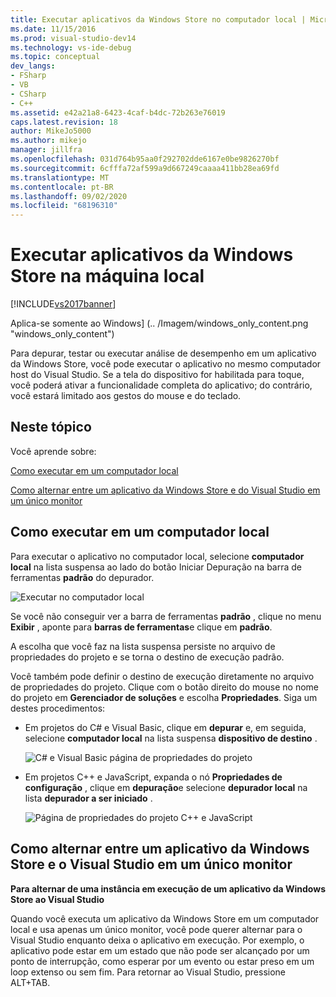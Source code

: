 ```yaml
---
title: Executar aplicativos da Windows Store no computador local | Microsoft Docs
ms.date: 11/15/2016
ms.prod: visual-studio-dev14
ms.technology: vs-ide-debug
ms.topic: conceptual
dev_langs:
- FSharp
- VB
- CSharp
- C++
ms.assetid: e42a21a8-6423-4caf-b4dc-72b263e76019
caps.latest.revision: 18
author: MikeJo5000
ms.author: mikejo
manager: jillfra
ms.openlocfilehash: 031d764b95aa0f292702dde6167e0be9826270bf
ms.sourcegitcommit: 6cfffa72af599a9d667249caaaa411bb28ea69fd
ms.translationtype: MT
ms.contentlocale: pt-BR
ms.lasthandoff: 09/02/2020
ms.locfileid: "68196310"
---
```

# <a name="run-windows-store-apps-on-the-local-machine"></a>Executar aplicativos da Windows Store na máquina local
[!INCLUDE[vs2017banner](../includes/vs2017banner.md)]

Aplica-se somente ao Windows] (.. /Imagem/windows_only_content.png "windows_only_content")  
  
 Para depurar, testar ou executar análise de desempenho em um aplicativo da Windows Store, você pode executar o aplicativo no mesmo computador host do Visual Studio. Se a tela do dispositivo for habilitada para toque, você poderá ativar a funcionalidade completa do aplicativo; do contrário, você estará limitado aos gestos do mouse e do teclado.  
  
## <a name="in-this-topic"></a><a name="BKMK_In_this_topic"></a> Neste tópico  
 Você aprende sobre:  
  
 [Como executar em um computador local](#BKMK_How_to_run_on_a_local_machine)  
  
 [Como alternar entre um aplicativo da Windows Store e do Visual Studio em um único monitor](#BKMK_How_to_switch_between_a_Windows_Store_app_and_Visual_Studio_on_a_single_monitor)  
  
## <a name="how-to-run-on-a-local-machine"></a><a name="BKMK_How_to_run_on_a_local_machine"></a> Como executar em um computador local  
 Para executar o aplicativo no computador local, selecione **computador local** na lista suspensa ao lado do botão Iniciar Depuração na barra de ferramentas **padrão** do depurador.  
  
 ![Executar no computador local](../debugger/media/vsrun-f5-local.png "VSRUN_F5_Local")  
  
 Se você não conseguir ver a barra de ferramentas **padrão** , clique no menu **Exibir** , aponte para **barras de ferramentas**e clique em **padrão**.  
  
 A escolha que você faz na lista suspensa persiste no arquivo de propriedades do projeto e se torna o destino de execução padrão.  
  
 Você também pode definir o destino de execução diretamente no arquivo de propriedades do projeto. Clique com o botão direito do mouse no nome do projeto em **Gerenciador de soluções** e escolha **Propriedades**. Siga um destes procedimentos:  
  
- Em projetos do C# e Visual Basic, clique em **depurar** e, em seguida, selecione **computador local** na lista suspensa **dispositivo de destino** .  
  
     ![C&#35; e Visual Basic página de propriedades do projeto](../debugger/media/vsrun-cs-vb-projprop-local.png "VSRUN_CS_VB_ProjProp_Local")  
  
- Em projetos C++ e JavaScript, expanda o nó **Propriedades de configuração** , clique em **depuração**e selecione **depurador local** na lista **depurador a ser iniciado** .  
  
     ![Página de propriedades do projeto C&#43;&#43; e JavaScript](../debugger/media/vsrun-cpp-js-projprop-local.png "VSRUN_CPP_JS_ProjProp_Local")  
  
## <a name="how-to-switch-between-a-windows-store-app-and-visual-studio-on-a-single-monitor"></a><a name="BKMK_How_to_switch_between_a_Windows_Store_app_and_Visual_Studio_on_a_single_monitor"></a> Como alternar entre um aplicativo da Windows Store e o Visual Studio em um único monitor  
 **Para alternar de uma instância em execução de um aplicativo da Windows Store ao Visual Studio**  
  
 Quando você executa um aplicativo da Windows Store em um computador local e usa apenas um único monitor, você pode querer alternar para o Visual Studio enquanto deixa o aplicativo em execução. Por exemplo, o aplicativo pode estar em um estado que não pode ser alcançado por um ponto de interrupção, como esperar por um evento ou estar preso em um loop extenso ou sem fim. Para retornar ao Visual Studio, pressione ALT+TAB.
